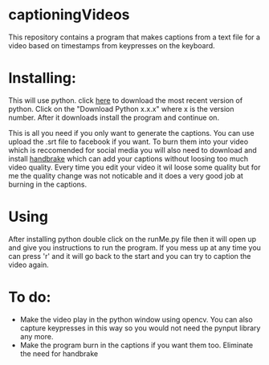# captioningVideos
This repository contains a program that makes captions from a text file for a video based on timestamps from keypresses on the keyboard.

<h1>Installing:</h1>
This will use python. click <a href = 'https://www.python.org/downloads/'>here</a> to download the most recent version of python. Click on the "Download Python x.x.x" where x is the version number. After it downloads install the program and continue on.

This is all you need if you only want to generate the captions. You can use upload the .srt file to facebook if you want. To burn them into your video which is reccomended for social media you will also need to download and install <a href = 'https://handbrake.fr/downloads.php'>handbrake</a> which can add your captions without loosing too much video quality. Every time you edit your video it wil loose some quality but for me the quality change was not noticable and it does a very good job at burning in the captions.

<h1>Using</h1>

After installing python double click on the runMe.py file then it will open up and give you instructions to run the program. If you mess up at any time you can press 'r' and it will go back to the start and you can try to caption the video again.

<h1>To do:</h1>
<ul>
  <li>Make the video play in the python window using opencv. You can also capture keypresses in this way so you would not need the pynput library any more.
  <li>Make the program burn in the captions if you want them too. Eliminate the need for handbrake
</ul>
